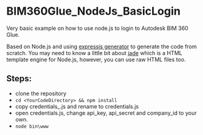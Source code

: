 # BIM360Glue_NodeJs_BasicLogin
Very basic example on how to use node.js to login to Autodesk BIM 360 Glue.

Based on Node.js and using [expressjs generator](https://github.com/expressjs/generator) to generate the code from scratch. You may need to know a little bit about [jade](http://jade-lang.com/) which is a HTML template engine for Node.js, however, you can use raw HTML files too.

## Steps:

* clone the repository
* `cd <YourCodeDirectory> && npm install`
* copy credentials_.js and rename to credentials.js
* open credentials.js, change api_key, api_secret and company_id to your own.
* `node bin\www`